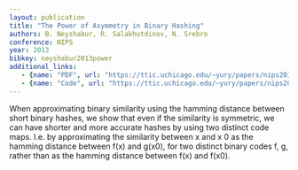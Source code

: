 ```yaml
---
layout: publication
title: "The Power of Asymmetry in Binary Hashing"
authors: B. Neyshabur, R. Salakhutdinov, N. Srebro
conference: NIPS
year: 2013
bibkey: neyshabur2013power
additional_links:
   - {name: "PDF", url: "https://ttic.uchicago.edu/~yury/papers/nips2013_asym.pdf"}
   - {name: "Code", url: "https://ttic.uchicago.edu/~yury/papers/nips2013_asym.pdf"}
---
```

When approximating binary similarity using the hamming distance between short
binary hashes, we show that even if the similarity is symmetric, we can have
shorter and more accurate hashes by using two distinct code maps. I.e. by approximating the similarity between x and x
0
as the hamming distance between f(x)
and g(x0), for two distinct binary codes f, g, rather than as the hamming distance
between f(x) and f(x0).
